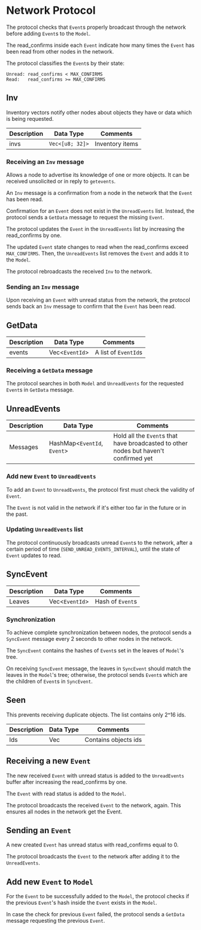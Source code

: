 # Network Protocol

The protocol checks that `Event`s properly broadcast through the
network before adding `Event`s to the `Model`.

The read_confirms inside each `Event` indicate how many times the `Event` has
been read from other nodes in the network.

The protocol classifies the `Event`s by their state:

```text
Unread: read_confirms < MAX_CONFIRMS
Read:	read_confirms >= MAX_CONFIRMS
```

## Inv

Inventory vectors notify other nodes about objects they have or data which is being requested.

| Description   | Data Type            | Comments                   |
|-------------- | -------------------- | -------------------------- |
| invs          | `Vec<[u8; 32]>`      | Inventory items            |

### Receiving an `Inv` message

Allows a node to advertise its knowledge of one or more objects. It can be received unsolicited
or in reply to `getevents`.

An `Inv` message is a confirmation from a node in the network that the `Event`
has been read.

Confirmation for an `Event` does not exist in the `UnreadEvents` list.
Instead, the protocol sends a `GetData` message to request the missing `Event`.

The protocol updates the `Event` in the `UnreadEvents` list by increasing the
read_confirms by one.

The updated `Event` state changes to read when the read_confirms exceed
`MAX_CONFIRMS`. Then, the `UnreadEvents` list removes the `Event` and adds it to the `Model`.

The protocol rebroadcasts the received `Inv` to the network.

### Sending an `Inv` message

Upon receiving an `Event` with unread status from the network, the protocol sends back
an `Inv` message to confirm that the `Event` has been read.

## GetData

| Description   | Data Type            | Comments                   |
|-------------- | -------------------- | -------------------------- |
| events        | Vec<`EventId`>       | A list of `EventId`s       |

### Receiving a `GetData` message

The protocol searches in both `Model` and `UnreadEvents` for the requested `Event`s
in `GetData` message.

## UnreadEvents

| Description | Data Type                   | Comments                                                                             |
|-------------|---------------------------- | -------------------------------------------------------------------------------------|
| Messages    | HashMap<`EventId`, `Event`> | Hold all the `Event`s that have broadcasted to other nodes but haven't confirmed yet |

### Add new `Event` to `UnreadEvents`

To add an `Event` to `UnreadEvents`, the protocol first must check the validity of
`Event`.

The `Event` is not valid in the network if it's either too far in the future or in the past.

### Updating `UnreadEvents` list

The protocol continuously broadcasts unread `Event`s to the network,
after a certain period of time (`SEND_UNREAD_EVENTS_INTERVAL`),
until the state of `Event` updates to read.

## SyncEvent

| Description | Data Type       | Comments                      |
|-------------|---------------- |------------------------------ |
| Leaves      | Vec<`EventId`>  | Hash of `Event`s              |

### Synchronization

To achieve complete synchronization between nodes, the protocol sends a
`SyncEvent` message every 2 seconds to other nodes in the network.

The `SyncEvent` contains the hashes of `Event`s set in the leaves of `Model`'s tree.

On receiving `SyncEvent` message, the leaves in `SyncEvent` should match the
leaves in the `Model`'s tree; otherwise, the protocol sends `Event`s which are the children of
`Event`s in `SyncEvent`.

## Seen

This prevents receiving duplicate objects.
The list contains only 2^16 ids.

| Description | Data Type      | Comments                      |
|-------------|--------------- |------------------------------ |
| Ids         | Vec            | Contains objects ids          |

## Receiving a new `Event`

The new received `Event` with unread status is added to the `UnreadEvents` buffer after
increasing the read_confirms by one.

The `Event` with read status is added to the `Model`.

The protocol broadcasts the received `Event` to the network, again. This ensures all nodes
in the network get the Event.

## Sending an `Event`

A new created `Event` has unread status with read_confirms equal to 0.

The protocol broadcasts the `Event` to the network after adding it to the
`UnreadEvents`.

## Add new `Event` to `Model`

For the `Event` to be successfully added to the `Model`, the protocol checks if
the previous `Event`'s hash inside the `Event` exists in the `Model`.

In case the check for previous `Event` failed, the protocol
sends a `GetData` message requesting the previous `Event`.
